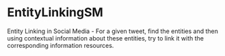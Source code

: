 EntityLinkingSM
===============

Entity Linking in Social Media -  For a given tweet, find the entities and then using contextual information about these entities, try to link it with the corresponding information resources.
